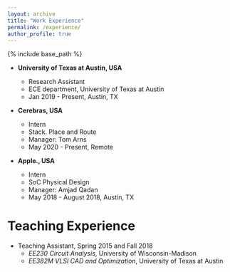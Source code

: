 ```yaml
---
layout: archive
title: "Work Experience"
permalink: /experience/
author_profile: true
---
```


{% include base_path %}


* **University of Texas at Austin, USA**
  * Research Assistant 
  * ECE department, University of Texas at Austin
  * Jan 2019 - Present, Austin, TX

* **Cerebras, USA**
  * Intern
  * Stack. Place and Route
  * Manager: Tom Arns
  * May 2020 - Present, Remote

* **Apple., USA**
  * Intern
  * SoC Physical Design
  * Manager: Amjad Qadan
  * May 2018 - August 2018, Austin, TX


# Teaching Experience

* Teaching Assistant, Spring 2015 and Fall 2018
  * *EE230 Circuit Analysis*, University of Wisconsin-Madison
  * *EE382M VLSI CAD and Optimization*, University of Texas at Austin
